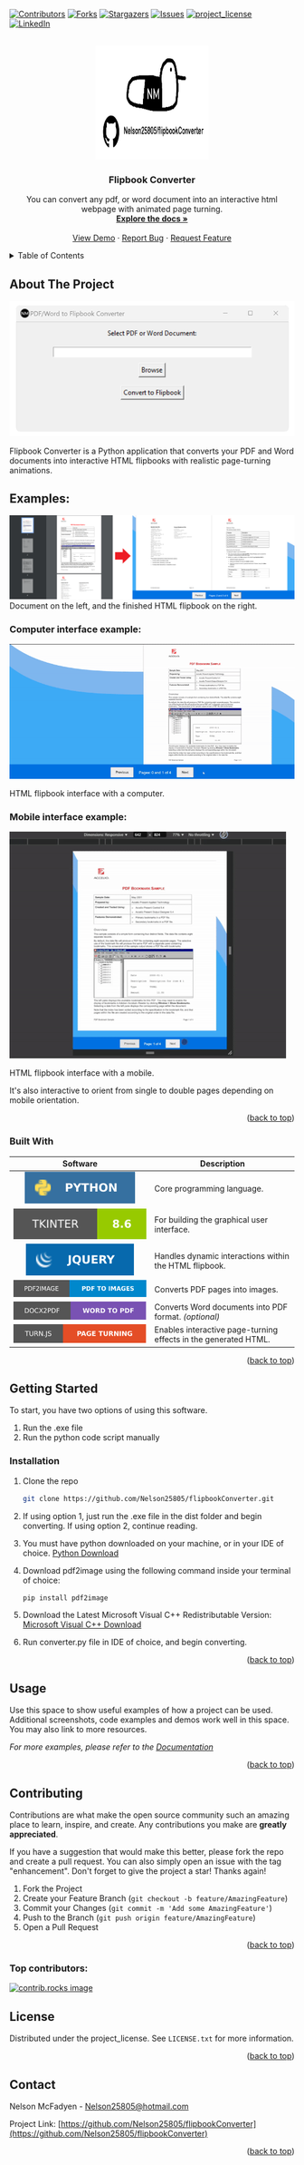 <!-- Improved compatibility of back to top link: See: https://github.com/othneildrew/Best-README-Template/pull/73 -->
<a id="readme-top"></a>

<!-- PROJECT SHIELDS -->
<!--
*** I'm using markdown "reference style" links for readability.
*** Reference links are enclosed in brackets [ ] instead of parentheses ( ).
*** See the bottom of this document for the declaration of the reference variables
*** for contributors-url, forks-url, etc. This is an optional, concise syntax you may use.
*** https://www.markdownguide.org/basic-syntax/#reference-style-links
-->
[![Contributors][contributors-shield]][contributors-url]
[![Forks][forks-shield]][forks-url]
[![Stargazers][stars-shield]][stars-url]
[![Issues][issues-shield]][issues-url]
[![project_license][license-shield]][license-url]
[![LinkedIn][linkedin-shield]][linkedin-url]

<!-- PROJECT LOGO -->
<br />
<div align="center">
  <a href="https://github.com/Nelson25805/flipbookConverter">
    <img src="GithubImages/logo.png" alt="Logo" width="200" height="200">
  </a>

<h3 align="center">Flipbook Converter</h3>



  <p align="center">
    You can convert any pdf, or word document into an interactive html webpage with animated page turning.
    <br />
    <a href="https://github.com/Nelson25805/flipbookConverter"><strong>Explore the docs »</strong></a>
    <br />
    <br />
    <a href="https://github.com/Nelson25805/flipbookConverter">View Demo</a>
    &middot;
    <a href="https://github.com/Nelson25805/flipbookConverter/issues/new?labels=bug&template=bug-report---.md">Report Bug</a>
    &middot;
    <a href="https://github.com/Nelson25805/flipbookConverter/issues/new?labels=enhancement&template=feature-request---.md">Request Feature</a>
  </p>
</div>

<!-- TABLE OF CONTENTS -->
<details>
  <summary>Table of Contents</summary>
  <ol>
    <li>
      <a href="#about-the-project">About The Project</a>
      <ul>
        <li><a href="#built-with">Built With</a></li>
      </ul>
    </li>
    <li>
      <a href="#getting-started">Getting Started</a>
      <ul>
        <li><a href="#installation">Installation</a></li>
      </ul>
    </li>
    <li><a href="#usage">Usage</a></li>
    <!-- <li><a href="#roadmap">Roadmap</a></li> -->
    <li><a href="#contributing">Contributing</a></li>
    <li><a href="#license">License</a></li>
    <li><a href="#contact">Contact</a></li>
  </ol>
</details>



<!-- ABOUT THE PROJECT -->
## About The Project

[![Project Name Screen Shot][project-screenshot]](https://example.com)

Flipbook Converter is a Python application that converts your PDF and Word documents into interactive HTML flipbooks with realistic page-turning animations.


## Examples:
[![Project Name Screen Shot][project-screenshot2]](https://example.com)
Document on the left, and the finished HTML flipbook on the right.


### Computer interface example:
[![Project Name Screen Shot][project-screenshot3]](https://example.com)

HTML flipbook interface with a computer.

### Mobile interface example:
[![Project Name Screen Shot][project-screenshot4]](https://example.com)

HTML flipbook interface with a mobile.

It's also interactive to orient from single to double pages depending on mobile orientation.

<p align="right">(<a href="#readme-top">back to top</a>)</p>



### Built With

| Software | Description |
|:-----:|-------------|
| [![Python](GithubImages/pythonShield.svg)][Python-url] | Core programming language. |
| [![Tkinter](GithubImages/tkinterShield.svg)][Tkinter-url] | For building the graphical user interface. |
| [![jQuery](GithubImages/jQueryShield.svg)][JQuery-url] | Handles dynamic interactions within the HTML flipbook. |
| [![pdf2image](GithubImages/pdf2imageShield.svg)][pdf2image-url] | Converts PDF pages into images. |
| [![docx2pdf](GithubImages/docx2pdfShield.svg)][docx2pdf-url] | Converts Word documents into PDF format. *(optional)* |
| [![Turn.js](GithubImages/turnShield.svg)][turnjs-url] | Enables interactive page-turning effects in the generated HTML. |




<p align="right">(<a href="#readme-top">back to top</a>)</p>


<!-- GETTING STARTED -->
## Getting Started

To start, you have two options of using this software.
1) Run the .exe file
2) Run the python code script manually

### Installation

1. Clone the repo
   ```sh
   git clone https://github.com/Nelson25805/flipbookConverter.git
   ```
   
2. If using option 1, just run the .exe file in the dist folder and begin converting.
   If using option 2, continue reading.
   
3. You must have python downloaded on your machine, or in your IDE of choice.
   [Python Download](https://www.python.org/downloads/)

4. Download pdf2image using the following command inside your terminal of choice:
   ```sh
   pip install pdf2image
   ```
   
5. Download the Latest Microsoft Visual C++ Redistributable Version:
   [Microsoft Visual C++ Download](https://learn.microsoft.com/en-us/cpp/windows/latest-supported-vc-redist?view=msvc-170)

6. Run converter.py file in IDE of choice, and begin converting.

<p align="right">(<a href="#readme-top">back to top</a>)</p>



<!-- USAGE EXAMPLES -->
## Usage

Use this space to show useful examples of how a project can be used. Additional screenshots, code examples and demos work well in this space. You may also link to more resources.

_For more examples, please refer to the [Documentation](https://example.com)_

<p align="right">(<a href="#readme-top">back to top</a>)</p>



<!-- ROADMAP -->
<!--
## Roadmap

- [ ] Feature 1
- [ ] Feature 2
- [ ] Feature 3
    - [ ] Nested Feature

See the [open issues](https://github.com/Nelson25805/flipbookConverter/issues) for a full list of proposed features (and known issues).

<p align="right">(<a href="#readme-top">back to top</a>)</p>
-->



<!-- CONTRIBUTING -->
## Contributing

Contributions are what make the open source community such an amazing place to learn, inspire, and create. Any contributions you make are **greatly appreciated**.

If you have a suggestion that would make this better, please fork the repo and create a pull request. You can also simply open an issue with the tag "enhancement".
Don't forget to give the project a star! Thanks again!

1. Fork the Project
2. Create your Feature Branch (`git checkout -b feature/AmazingFeature`)
3. Commit your Changes (`git commit -m 'Add some AmazingFeature'`)
4. Push to the Branch (`git push origin feature/AmazingFeature`)
5. Open a Pull Request

<p align="right">(<a href="#readme-top">back to top</a>)</p>

### Top contributors:

<a href="https://github.com/Nelson25805/flipbookConverter/graphs/contributors">
  <img src="https://contrib.rocks/image?repo=Nelson25805/flipbookConverter" alt="contrib.rocks image" />
</a>



<!-- LICENSE -->
## License

Distributed under the project_license. See `LICENSE.txt` for more information.

<p align="right">(<a href="#readme-top">back to top</a>)</p>



<!-- CONTACT -->
## Contact

Nelson McFadyen <!-- - [@twitter_handle](https://twitter.com/twitter_handle) --> - Nelson25805@hotmail.com

Project Link: [https://github.com/Nelson25805/flipbookConverter](https://github.com/Nelson25805/flipbookConverter)

<p align="right">(<a href="#readme-top">back to top</a>)</p>


<!-- MARKDOWN LINKS & IMAGES -->
<!-- https://www.markdownguide.org/basic-syntax/#reference-style-links -->
[contributors-shield]: https://img.shields.io/github/contributors/Nelson25805/flipbookConverter.svg?style=for-the-badge
[contributors-url]: https://github.com/Nelson25805/flipbookConverter/graphs/contributors
[forks-shield]: https://img.shields.io/github/forks/Nelson25805/flipbookConverter.svg?style=for-the-badge
[forks-url]: https://github.com/Nelson25805/flipbookConverter/network/members
[stars-shield]: https://img.shields.io/github/stars/Nelson25805/flipbookConverter.svg?style=for-the-badge
[stars-url]: https://github.com/Nelson25805/flipbookConverter/stargazers
[issues-shield]: https://img.shields.io/github/issues/Nelson25805/flipbookConverter.svg?style=for-the-badge
[issues-url]: https://github.com/Nelson25805/flipbookConverter/issues
[license-shield]: https://img.shields.io/github/license/Nelson25805/flipbookConverter.svg?style=for-the-badge
[license-url]: https://github.com/Nelson25805/flipbookConverter/blob/master/LICENSE.txt
[linkedin-shield]: https://img.shields.io/badge/-LinkedIn-black.svg?style=for-the-badge&logo=linkedin&colorB=555
[linkedin-url]: https://www.linkedin.com/in/nelson-mcfadyen-806134133/

[project-Image]: GithubImages/projectImage.png

[project-screenshot]: GithubImages/projectImage.png
[project-screenshot2]: GithubImages/flipbookBeforeAfter.png
[project-screenshot3]: GithubImages/flipbookComputerExample.gif
[project-screenshot4]: GithubImages/flipbookMobileExample.gif



[JQuery.com]: https://img.shields.io/badge/jQuery-0769AD?style=for-the-badge&logo=jquery&logoColor=white
[JQuery-url]: https://jquery.com 


[Python-url]: https://www.python.org/downloads/
[Tkinter-url]: https://docs.python.org/3/library/tkinter.html
[JQuery-url]: https://jquery.com
[pdf2image-url]: https://github.com/Belval/pdf2image
[docx2pdf-url]: https://github.com/AlJohri/docx2pdf
[turnjs-url]: http://www.turnjs.com/

